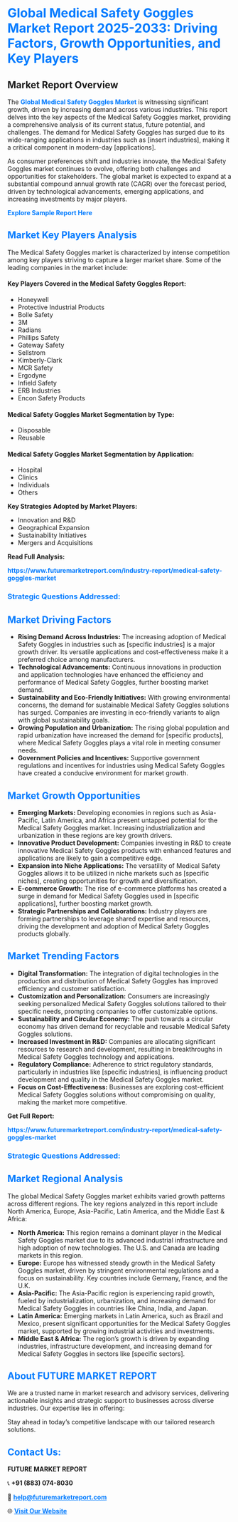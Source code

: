<h1 style="color: #007BFF;">Global Medical Safety Goggles Market Report 2025-2033: Driving Factors, Growth Opportunities, and Key Players</h1>

<section id="overview">
<h2>Market Report Overview</h2>
<p>The <a href="https://www.futuremarketreport.com/industry-report/medical-safety-goggles-market" style="color: #007BFF; text-decoration: none;"><strong>Global Medical Safety Goggles Market</strong></a> is witnessing significant growth, driven by increasing demand across various industries. This report delves into the key aspects of the Medical Safety Goggles market, providing a comprehensive analysis of its current status, future potential, and challenges. The demand for Medical Safety Goggles has surged due to its wide-ranging applications in industries such as [insert industries], making it a critical component in modern-day [applications].</p>
<p>As consumer preferences shift and industries innovate, the Medical Safety Goggles market continues to evolve, offering both challenges and opportunities for stakeholders. The global market is expected to expand at a substantial compound annual growth rate (CAGR) over the forecast period, driven by technological advancements, emerging applications, and increasing investments by major players.</p>
</section>

<section id="overview">
<p><a href="https://www.futuremarketreport.com/request-sample/reportId=64554" style="color: #007BFF; text-decoration: none;"><strong>Explore Sample Report Here</strong></a></p>
</section>

<section id="key-players">
<h2 style="color: #007BFF;">Market Key Players Analysis</h2>
<p>The Medical Safety Goggles market is characterized by intense competition among key players striving to capture a larger market share. Some of the leading companies in the market include:</p>
<h4>Key Players Covered in the Medical Safety Goggles Report:</h4>
<ul><li>Honeywell</li><li>Protective Industrial Products</li><li>Bolle Safety</li><li>3M</li><li>Radians</li><li>Phillips Safety</li><li>Gateway Safety</li><li>Sellstrom</li><li>Kimberly-Clark</li><li>MCR Safety</li><li>Ergodyne</li><li>Infield Safety</li><li>ERB Industries</li><li>Encon Safety Products</li></ul>
<h4>Medical Safety Goggles Market Segmentation by Type:</h4>
<ul><li>Disposable</li><li>Reusable</li></ul>

<h4>Medical Safety Goggles Market Segmentation by Application:</h4>
<ul><li>Hospital</li><li>Clinics</li><li>Individuals</li><li>Others</li></ul>
<p><strong>Key Strategies Adopted by Market Players:</strong></p>
<ul>
<li>Innovation and R&D</li>
<li>Geographical Expansion</li>
<li>Sustainability Initiatives</li>
<li>Mergers and Acquisitions</li>
</ul>
</section>

<section>
<p><strong>Read Full Analysis: </strong></p><a href="https://www.futuremarketreport.com/industry-report/medical-safety-goggles-market" style="color: #007BFF; text-decoration: none;"><strong>https://www.futuremarketreport.com/industry-report/medical-safety-goggles-market</strong></a>
<h3 style="color: #007BFF;">Strategic Questions Addressed:</h3>
</section>

<section id="driving-factors">
<h2 style="color: #007BFF;">Market Driving Factors</h2>
<ul>
<li><strong>Rising Demand Across Industries:</strong> The increasing adoption of Medical Safety Goggles in industries such as [specific industries] is a major growth driver. Its versatile applications and cost-effectiveness make it a preferred choice among manufacturers.</li>
<li><strong>Technological Advancements:</strong> Continuous innovations in production and application technologies have enhanced the efficiency and performance of Medical Safety Goggles, further boosting market demand.</li>
<li><strong>Sustainability and Eco-Friendly Initiatives:</strong> With growing environmental concerns, the demand for sustainable Medical Safety Goggles solutions has surged. Companies are investing in eco-friendly variants to align with global sustainability goals.</li>
<li><strong>Growing Population and Urbanization:</strong> The rising global population and rapid urbanization have increased the demand for [specific products], where Medical Safety Goggles plays a vital role in meeting consumer needs.</li>
<li><strong>Government Policies and Incentives:</strong> Supportive government regulations and incentives for industries using Medical Safety Goggles have created a conducive environment for market growth.</li>
</ul>
</section>

<section id="growth-opportunities">
<h2 style="color: #007BFF;">Market Growth Opportunities</h2>
<ul>
<li><strong>Emerging Markets:</strong> Developing economies in regions such as Asia-Pacific, Latin America, and Africa present untapped potential for the Medical Safety Goggles market. Increasing industrialization and urbanization in these regions are key growth drivers.</li>
<li><strong>Innovative Product Development:</strong> Companies investing in R&D to create innovative Medical Safety Goggles products with enhanced features and applications are likely to gain a competitive edge.</li>
<li><strong>Expansion into Niche Applications:</strong> The versatility of Medical Safety Goggles allows it to be utilized in niche markets such as [specific niches], creating opportunities for growth and diversification.</li>
<li><strong>E-commerce Growth:</strong> The rise of e-commerce platforms has created a surge in demand for Medical Safety Goggles used in [specific applications], further boosting market growth.</li>
<li><strong>Strategic Partnerships and Collaborations:</strong> Industry players are forming partnerships to leverage shared expertise and resources, driving the development and adoption of Medical Safety Goggles products globally.</li>
</ul>
</section>

<section id="trending-factors">
<h2 style="color: #007BFF;">Market Trending Factors</h2>
<ul>
<li><strong>Digital Transformation:</strong> The integration of digital technologies in the production and distribution of Medical Safety Goggles has improved efficiency and customer satisfaction.</li>
<li><strong>Customization and Personalization:</strong> Consumers are increasingly seeking personalized Medical Safety Goggles solutions tailored to their specific needs, prompting companies to offer customizable options.</li>
<li><strong>Sustainability and Circular Economy:</strong> The push towards a circular economy has driven demand for recyclable and reusable Medical Safety Goggles solutions.</li>
<li><strong>Increased Investment in R&D:</strong> Companies are allocating significant resources to research and development, resulting in breakthroughs in Medical Safety Goggles technology and applications.</li>
<li><strong>Regulatory Compliance:</strong> Adherence to strict regulatory standards, particularly in industries like [specific industries], is influencing product development and quality in the Medical Safety Goggles market.</li>
<li><strong>Focus on Cost-Effectiveness:</strong> Businesses are exploring cost-efficient Medical Safety Goggles solutions without compromising on quality, making the market more competitive.</li>
</ul>
</section>

<section>
<p><strong>Get Full Report: </strong></p><a href="https://www.futuremarketreport.com/industry-report/medical-safety-goggles-market" style="color: #007BFF; text-decoration: none;"><strong>https://www.futuremarketreport.com/industry-report/medical-safety-goggles-market</strong></a>
<h3 style="color: #007BFF;">Strategic Questions Addressed:</h3>
</section>


<section id="regional-analysis">
<h2 style="color: #007BFF;">Market Regional Analysis</h2>
<p>The global Medical Safety Goggles market exhibits varied growth patterns across different regions. The key regions analyzed in this report include North America, Europe, Asia-Pacific, Latin America, and the Middle East & Africa:</p>
<ul>
<li><strong>North America:</strong> This region remains a dominant player in the Medical Safety Goggles market due to its advanced industrial infrastructure and high adoption of new technologies. The U.S. and Canada are leading markets in this region.</li>
<li><strong>Europe:</strong> Europe has witnessed steady growth in the Medical Safety Goggles market, driven by stringent environmental regulations and a focus on sustainability. Key countries include Germany, France, and the U.K.</li>
<li><strong>Asia-Pacific:</strong> The Asia-Pacific region is experiencing rapid growth, fueled by industrialization, urbanization, and increasing demand for Medical Safety Goggles in countries like China, India, and Japan.</li>
<li><strong>Latin America:</strong> Emerging markets in Latin America, such as Brazil and Mexico, present significant opportunities for the Medical Safety Goggles market, supported by growing industrial activities and investments.</li>
<li><strong>Middle East & Africa:</strong> The region’s growth is driven by expanding industries, infrastructure development, and increasing demand for Medical Safety Goggles in sectors like [specific sectors].</li>
</ul>
</section>

<footer>
<h2 style="color: #007BFF;">About FUTURE MARKET REPORT</h2>
<p>We are a trusted name in market research and advisory services, delivering actionable insights and strategic support to businesses across diverse industries. Our expertise lies in offering:</p>

<p>Stay ahead in today’s competitive landscape with our tailored research solutions.</p>

<h2 style="color: #007BFF;">Contact Us:</h2>
<p><strong>FUTURE MARKET REPORT</strong></p>
<p>📞 <strong>+91 (883) 074-8030</strong></p>
<p>📧 <strong><a href="mailto:help@futuremarketreport.com" style="color: #007BFF;">help@futuremarketreport.com</a></strong></p>
<p>🌐 <strong><a href="https://www.futuremarketreport.com/" style="color: #007BFF;">Visit Our Website</a></strong></p>
</footer>